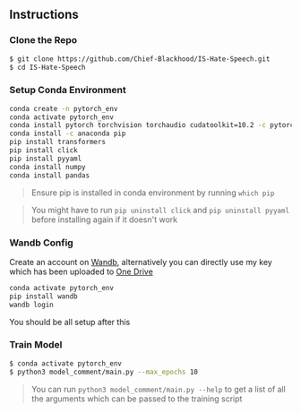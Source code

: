 ## Instructions

### Clone the Repo
```bash
$ git clone https://github.com/Chief-Blackhood/IS-Hate-Speech.git
$ cd IS-Hate-Speech
```

### Setup Conda Environment
```bash
conda create -n pytorch_env
conda activate pytorch_env
conda install pytorch torchvision torchaudio cudatoolkit=10.2 -c pytorch
conda install -c anaconda pip
pip install transformers
pip install click
pip install pyyaml
conda install numpy
conda install pandas
```
> Ensure pip is installed in conda environment by running `which pip`

> You might have to run `pip uninstall click` and `pip uninstall pyyaml` before installing again if it doesn't work

### Wandb Config

Create an account on [Wandb](https://wandb.ai/home), alternatively you can directly use my key which has been uploaded to [One Drive](https://iiitaphyd-my.sharepoint.com/:u:/g/personal/shrey_gupta_students_iiit_ac_in/Ef4QzaOU8HhLubh6USyX3SEBIPZ-2BgkAw9U_s5Jf1ZW1g?e=6YjWcD)

```bash
conda activate pytorch_env
pip install wandb
wandb login
```

You should be all setup after this

### Train Model
```bash
$ conda activate pytorch_env
$ python3 model_comment/main.py --max_epochs 10
```

> You can run `python3 model_comment/main.py --help` to get a list of all the arguments which can be passed to the training script